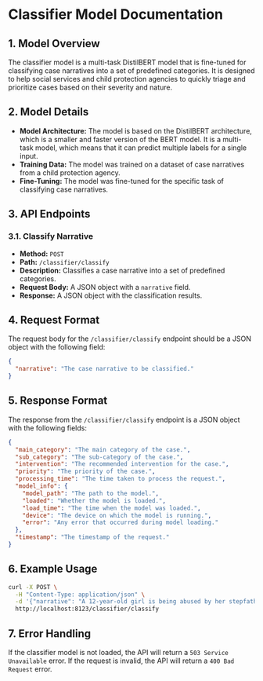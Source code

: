 # Classifier Model Documentation

## 1. Model Overview

The classifier model is a multi-task DistilBERT model that is fine-tuned for classifying case narratives into a set of predefined categories. It is designed to help social services and child protection agencies to quickly triage and prioritize cases based on their severity and nature.

## 2. Model Details

*   **Model Architecture:** The model is based on the DistilBERT architecture, which is a smaller and faster version of the BERT model. It is a multi-task model, which means that it can predict multiple labels for a single input.
*   **Training Data:** The model was trained on a dataset of case narratives from a child protection agency.
*   **Fine-Tuning:** The model was fine-tuned for the specific task of classifying case narratives.

## 3. API Endpoints

### 3.1. Classify Narrative

*   **Method:** `POST`
*   **Path:** `/classifier/classify`
*   **Description:** Classifies a case narrative into a set of predefined categories.
*   **Request Body:** A JSON object with a `narrative` field.
*   **Response:** A JSON object with the classification results.

## 4. Request Format

The request body for the `/classifier/classify` endpoint should be a JSON object with the following field:

```json
{
  "narrative": "The case narrative to be classified."
}
```

## 5. Response Format

The response from the `/classifier/classify` endpoint is a JSON object with the following fields:

```json
{
  "main_category": "The main category of the case.",
  "sub_category": "The sub-category of the case.",
  "intervention": "The recommended intervention for the case.",
  "priority": "The priority of the case.",
  "processing_time": "The time taken to process the request.",
  "model_info": {
    "model_path": "The path to the model.",
    "loaded": "Whether the model is loaded.",
    "load_time": "The time when the model was loaded.",
    "device": "The device on which the model is running.",
    "error": "Any error that occurred during model loading."
  },
  "timestamp": "The timestamp of the request."
}
```

## 6. Example Usage

```bash
curl -X POST \
  -H "Content-Type: application/json" \
  -d '{"narrative": "A 12-year-old girl is being abused by her stepfather."}' \
  http://localhost:8123/classifier/classify
```

## 7. Error Handling

If the classifier model is not loaded, the API will return a `503 Service Unavailable` error. If the request is invalid, the API will return a `400 Bad Request` error.
